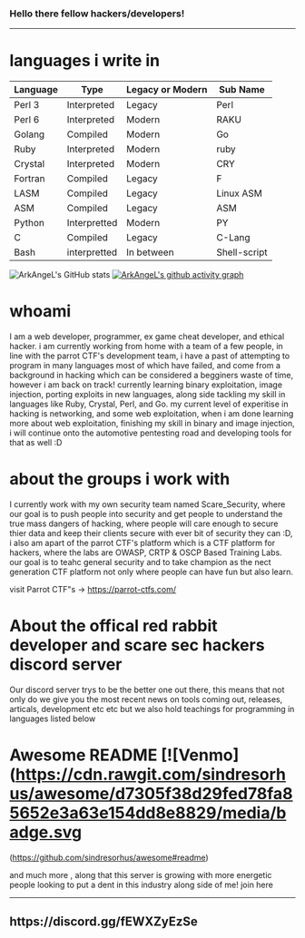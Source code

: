 ### Hello there fellow hackers/developers!

<hr>

# languages i write in 
| Language | Type          | Legacy or Modern |  Sub Name    |
| -------- | ------------- | ---------------- | ------------ |
| Perl 3   | Interpreted   |     Legacy       |    Perl      |
| Perl 6   | Interpreted   |     Modern       |    RAKU      |
| Golang   | Compiled      |     Modern       |    Go        |
| Ruby     | Interpreted   |     Modern       |    ruby      |
| Crystal  | Interpreted   |     Modern       |    CRY       |
| Fortran  | Compiled      |     Legacy       |     F        |
| LASM     | Compiled      |     Legacy       | Linux ASM    | 
| ASM      | Compiled      |     Legacy       |    ASM       |
| Python   | Interpretted  |     Modern       |    PY        |
| C        | Compiled      |     Legacy       |    C-Lang    |
| Bash     | interpretted  |     In between   | Shell-script |


![ArkAngeL's GitHub stats](https://github-readme-stats.vercel.app/api?username=ArkAngeL43&show_icons=true&theme=tokyonight)
[![ArkAngeL's github activity graph](https://activity-graph.herokuapp.com/graph?username=ArkAngeL43&theme=react-dark)](https://github.com/ArkAngeL43)

# whoami

I am a web developer, programmer, ex game cheat developer, and ethical hacker. i am currently working from home with a team of a few people, in line with the parrot CTF's development team, i have a past of attempting to program in many languages most of which have failed, and come from a background in hacking which can be considered a begginers waste of time, however i am back on track! currently learning binary exploitation, image injection, porting exploits in new languages, along side tackling my skill in languages like Ruby, Crystal, Perl, and Go. my current level of experitise in hacking is networking, and some web exploitation, when i am done learning more about web exploitation, finishing my skill in binary and image injection, i will continue onto the automotive pentesting road and developing tools for that as well :D 


# about the groups i work with

I currently work with my own security team named Scare_Security, where our goal is to push people into security and get people to understand the true mass dangers of hacking, where people will care enough to secure thier data and keep their clients secure with ever bit of security they can :D, i also am apart of the parrot CTF's platform which is a CTF platform for hackers, where the labs are OWASP, CRTP & OSCP Based Training Labs. our goal is to teahc general security and to take champion as the nect generation CTF platform not only where people can have fun but also learn. 

visit Parrot CTF"s -> https://parrot-ctfs.com/

# About the offical red rabbit developer and scare sec hackers discord server 

Our discord server trys to be the better one out there, this means that not only do we give you the most recent news on tools coming out, releases, articals, development etc etc but we also hold teachings for programming in languages listed below 

<!--
| Language Name |
| ------------- |
| Lua           |
| Ruby          |
| Golang        |
| HTML          |
| CSS           |
| JavaScript    |
| Java          |
| Fortran       |
| PS1-2         |
| BASH          |
| BATCH         |
| PHP           |
| C             |
| C++           |
| C#            |
| Objective-C   |
| Unix  ASM     |
| Linux ASM     |
| WIN   ASM     |
| Perl3-5       |
| RAKU          |
| R             | 
| Rust          |
| SQL           |
| ect           |
-->


# Awesome README [![Venmo](https://cdn.rawgit.com/sindresorhus/awesome/d7305f38d29fed78fa85652e3a63e154dd8e8829/media/badge.svg
(https://github.com/sindresorhus/awesome#readme)

and much more , along that this server is growing with more energetic people looking to put a dent in this industry along side of me! join here

<hr>

<h2>https://discord.gg/fEWXZyEzSe</h2>
